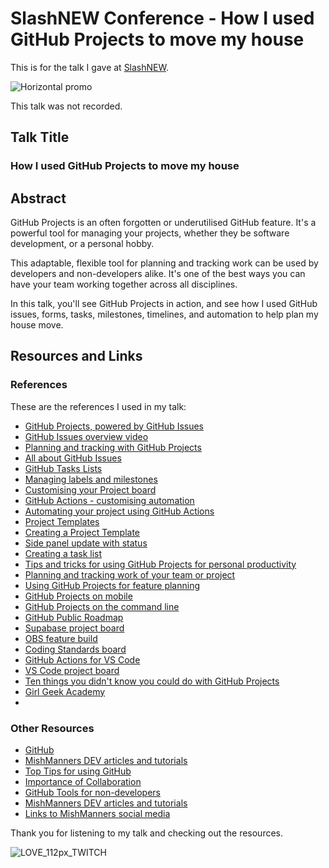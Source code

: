 # SlashNEW Conference - How I used GitHub Projects to move my house

This is for the talk I gave at [SlashNEW](https://agenda.slashnew.tech/session/michelle-duke?returnTo=day%201).

![Horizontal promo](https://github.com/user-attachments/assets/28ff66e4-e56d-4041-a7f5-f89e39dec0ef)

This talk was not recorded.

## Talk Title

### How I used GitHub Projects to move my house

## Abstract

GitHub Projects is an often forgotten or underutilised GitHub feature. It's a powerful tool for managing your projects, whether they be software development, or a personal hobby.

This adaptable, flexible tool for planning and tracking work can be used by developers and non-developers alike. It's one of the best ways you can have your team working together across all disciplines.

In this talk, you'll see GitHub Projects in action, and see how I used GitHub issues, forms, tasks, milestones, timelines, and automation to help plan my house move.

## Resources and Links

### References

These are the references I used in my talk:

- [GitHub Projects, powered by GitHub Issues](https://github.com/features/issues)
- [GitHub Issues overview video](https://youtu.be/o1wuW24Nv4E)
- [Planning and tracking with GitHub Projects](https://docs.github.com/en/issues/planning-and-tracking-with-projects)
- [All about GitHub Issues](https://docs.github.com/en/issues/tracking-your-work-with-issues/about-issues)
- [GitHub Tasks Lists](https://docs.github.com/en/get-started/writing-on-github/working-with-advanced-formatting/about-task-lists)
- [Managing labels and milestones](https://docs.github.com/en/issues/using-labels-and-milestones-to-track-work)
- [Customising your Project board](https://docs.github.com/en/issues/planning-and-tracking-with-projects/customizing-views-in-your-project/customizing-the-board-layout)
- [GitHub Actions - customising automation](https://github.com/features/actions)
- [Automating your project using GitHub Actions](https://docs.github.com/en/issues/planning-and-tracking-with-projects/automating-your-project/automating-projects-using-actions)
- [Project Templates](https://github.blog/changelog/2023-12-14-github-issues-projects-december-14th-update/)
- [Creating a Project Template](https://docs.github.com/en/issues/planning-and-tracking-with-projects/creating-projects/creating-a-project)
- [Side panel update with status](https://github.blog/changelog/2024-01-18-github-issues-projects-project-status-updates-issues-side-panel/)
- [Creating a task list](https://docs.github.com/en/issues/managing-your-tasks-with-tasklists/creating-a-tasklist)
- [Tips and tricks for using GitHub Projects for personal productivity](https://github.blog/2022-07-21-tips-tricks-for-using-github-projects-for-personal-productivity/)
- [Planning and tracking work of your team or project](https://docs.github.com/en/issues/tracking-your-work-with-issues/planning-and-tracking-work-for-your-team-or-project)
- [Using GitHub Projects for feature planning](https://youtu.be/yFQ-p6wMS_Y)
- [GitHub Projects on mobile](https://github.blog/changelog/2023-03-14-projects-on-github-mobile-is-now-generally-available/)
- [GitHub Projects on the command line](https://cli.github.com/manual/gh_project)
- [GitHub Public Roadmap](https://github.com/orgs/github/projects/4247)
- [Supabase project board](https://github.com/orgs/supabase/projects/40)
- [OBS feature build](https://github.com/orgs/obsproject/projects/46/views/4)
- [Coding Standards board](https://github.com/orgs/github/projects/12106/views/4)
- [GitHub Actions for VS Code](https://github.com/orgs/github/projects/9557/views/1)
- [VS Code project board](https://github.com/orgs/microsoft/projects/1367)
- [Ten things you didn't know you could do with GitHub Projects](https://github.blog/2023-08-28-10-things-you-didnt-know-you-could-do-with-github-projects/)
- [Girl Geek Academy](https://girlgeekacademy.com/)
- 

### Other Resources

- [GitHub](https://github.com)
- [MishManners DEV articles and tutorials](https://dev.to/mishmanners)
- [Top Tips for using GitHub](https://dev.to/mishmanners/top-tips-for-using-github-l4m)
- [Importance of Collaboration](https://dev.to/mishmanners/the-importance-of-collaboration-a-devops-pillar-253d)
- [GitHub Tools for non-developers](https://dev.to/mishmanners/githubs-non-code-features-exploring-more-of-github-and-encouraging-your-non-dev-friends-1j1l)
- [MishManners DEV articles and tutorials](https://dev.to/mishmanners)
- [Links to MishManners social media](https://mishmanners.info)

Thank you for listening to my talk and checking out the resources.

![LOVE_112px_TWITCH](https://github.com/user-attachments/assets/b5b55810-0f76-4887-a3e5-c9455b18ec7b)
